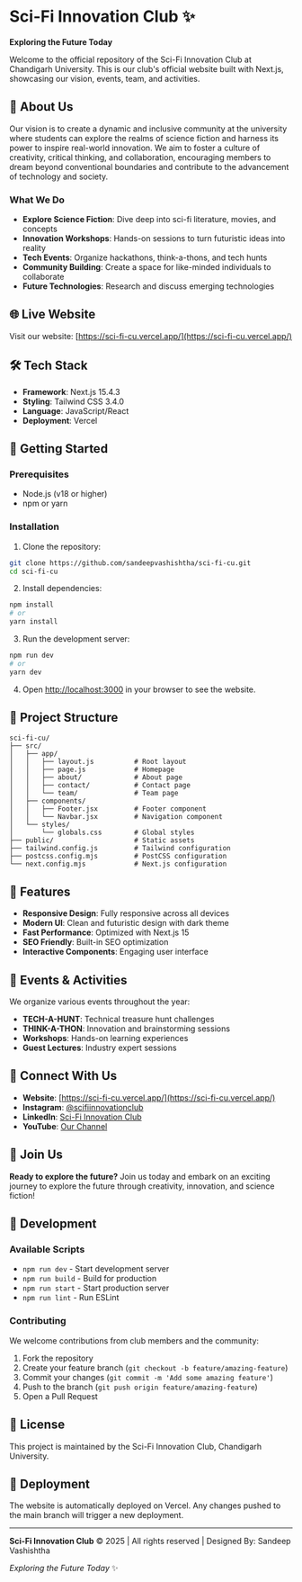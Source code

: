 # Sci-Fi Innovation Club ✨

**Exploring the Future Today**

Welcome to the official repository of the Sci-Fi Innovation Club at Chandigarh University. This is our club's official website built with Next.js, showcasing our vision, events, team, and activities.

## 🚀 About Us

Our vision is to create a dynamic and inclusive community at the university where students can explore the realms of science fiction and harness its power to inspire real-world innovation. We aim to foster a culture of creativity, critical thinking, and collaboration, encouraging members to dream beyond conventional boundaries and contribute to the advancement of technology and society.

### What We Do
- **Explore Science Fiction**: Dive deep into sci-fi literature, movies, and concepts
- **Innovation Workshops**: Hands-on sessions to turn futuristic ideas into reality
- **Tech Events**: Organize hackathons, think-a-thons, and tech hunts
- **Community Building**: Create a space for like-minded individuals to collaborate
- **Future Technologies**: Research and discuss emerging technologies

## 🌐 Live Website

Visit our website: [https://sci-fi-cu.vercel.app/](https://sci-fi-cu.vercel.app/)

## 🛠️ Tech Stack

- **Framework**: Next.js 15.4.3
- **Styling**: Tailwind CSS 3.4.0
- **Language**: JavaScript/React
- **Deployment**: Vercel

## 🚀 Getting Started

### Prerequisites
- Node.js (v18 or higher)
- npm or yarn

### Installation

1. Clone the repository:
```bash
git clone https://github.com/sandeepvashishtha/sci-fi-cu.git
cd sci-fi-cu
```

2. Install dependencies:
```bash
npm install
# or
yarn install
```

3. Run the development server:
```bash
npm run dev
# or
yarn dev
```

4. Open [http://localhost:3000](http://localhost:3000) in your browser to see the website.

## 📁 Project Structure

```
sci-fi-cu/
├── src/
│   ├── app/
│   │   ├── layout.js          # Root layout
│   │   ├── page.js            # Homepage
│   │   ├── about/             # About page
│   │   ├── contact/           # Contact page
│   │   └── team/              # Team page
│   ├── components/
│   │   ├── Footer.jsx         # Footer component
│   │   └── Navbar.jsx         # Navigation component
│   └── styles/
│       └── globals.css        # Global styles
├── public/                    # Static assets
├── tailwind.config.js         # Tailwind configuration
├── postcss.config.mjs         # PostCSS configuration
└── next.config.mjs            # Next.js configuration
```

## 🎯 Features

- **Responsive Design**: Fully responsive across all devices
- **Modern UI**: Clean and futuristic design with dark theme
- **Fast Performance**: Optimized with Next.js 15
- **SEO Friendly**: Built-in SEO optimization
- **Interactive Components**: Engaging user interface

## 🎪 Events & Activities

We organize various events throughout the year:
- **TECH-A-HUNT**: Technical treasure hunt challenges
- **THINK-A-THON**: Innovation and brainstorming sessions
- **Workshops**: Hands-on learning experiences
- **Guest Lectures**: Industry expert sessions

## 🤝 Connect With Us

- **Website**: [https://sci-fi-cu.vercel.app/](https://sci-fi-cu.vercel.app/)
- **Instagram**: [@scifiinnovationclub](https://www.instagram.com/scifiinnovationclub/)
- **LinkedIn**: [Sci-Fi Innovation Club](https://www.linkedin.com/company/103704187)
- **YouTube**: [Our Channel](https://www.youtube.com/channel/UCrZ84phJVmXK0o5MArsNlbQ)

## 🚀 Join Us

**Ready to explore the future?** Join us today and embark on an exciting journey to explore the future through creativity, innovation, and science fiction!

## 📝 Development

### Available Scripts

- `npm run dev` - Start development server
- `npm run build` - Build for production
- `npm run start` - Start production server
- `npm run lint` - Run ESLint

### Contributing

We welcome contributions from club members and the community:

1. Fork the repository
2. Create your feature branch (`git checkout -b feature/amazing-feature`)
3. Commit your changes (`git commit -m 'Add some amazing feature'`)
4. Push to the branch (`git push origin feature/amazing-feature`)
5. Open a Pull Request

## 📄 License

This project is maintained by the Sci-Fi Innovation Club, Chandigarh University.

## 🔧 Deployment

The website is automatically deployed on Vercel. Any changes pushed to the main branch will trigger a new deployment.

---

**Sci-Fi Innovation Club** © 2025 | All rights reserved | Designed By: Sandeep Vashishtha

*Exploring the Future Today* ✨
